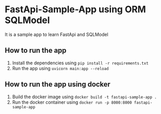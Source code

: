 # FastApi-Sample-App using ORM SQLModel

It is a sample app to learn FastApi and SQLModel

## How to run the app

1. Install the dependencies using `pip install -r requirements.txt`
2. Run the app using `uvicorn main:app --reload`

## How to run the app using docker

1. Build the docker image using `docker build -t fastapi-sample-app .`
2. Run the docker container using `docker run -p 8000:8000 fastapi-sample-app`



